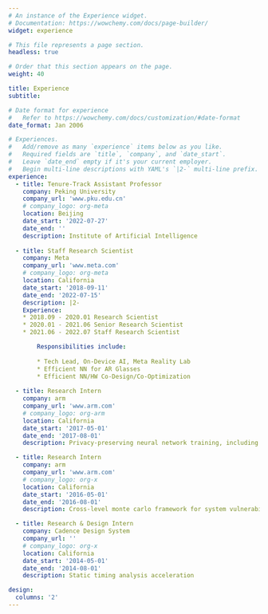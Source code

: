 ```yaml
---
# An instance of the Experience widget.
# Documentation: https://wowchemy.com/docs/page-builder/
widget: experience

# This file represents a page section.
headless: true

# Order that this section appears on the page.
weight: 40

title: Experience
subtitle:

# Date format for experience
#   Refer to https://wowchemy.com/docs/customization/#date-format
date_format: Jan 2006

# Experiences.
#   Add/remove as many `experience` items below as you like.
#   Required fields are `title`, `company`, and `date_start`.
#   Leave `date_end` empty if it's your current employer.
#   Begin multi-line descriptions with YAML's `|2-` multi-line prefix.
experience:
  - title: Tenure-Track Assistant Professor
    company: Peking University
    company_url: 'www.pku.edu.cn'
    # company_logo: org-meta
    location: Beijing
    date_start: '2022-07-27'
    date_end: ''
    description: Institute of Artificial Intelligence
        
  - title: Staff Research Scientist
    company: Meta
    company_url: 'www.meta.com'
    # company_logo: org-meta
    location: California
    date_start: '2018-09-11'
    date_end: '2022-07-15'
    description: |2-
	Experience:
	* 2018.09 - 2020.01 Research Scientist
	* 2020.01 - 2021.06 Senior Research Scientist
	* 2021.06 - 2022.07 Staff Research Scientist

        Responsibilities include:
        
        * Tech Lead, On-Device AI, Meta Reality Lab
        * Efficient NN for AR Glasses
        * Efficient NN/HW Co-Design/Co-Optimization
        
  - title: Research Intern
    company: arm
    company_url: 'www.arm.com'
    # company_logo: org-arm
    location: California
    date_start: '2017-05-01'
    date_end: '2017-08-01'
    description: Privacy-preserving neural network training, including federated learning with non-IID data and PrivyNet with split network architectures

  - title: Research Intern
    company: arm
    company_url: 'www.arm.com'
    # company_logo: org-x
    location: California
    date_start: '2016-05-01'
    date_end: '2016-08-01'
    description: Cross-level monte carlo framework for system vulnerability evaluation against fault attack

  - title: Research & Design Intern 
    company: Cadence Design System
    company_url: ''
    # company_logo: org-x
    location: California
    date_start: '2014-05-01'
    date_end: '2014-08-01'
    description: Static timing analysis acceleration

design:
  columns: '2'
---
```

